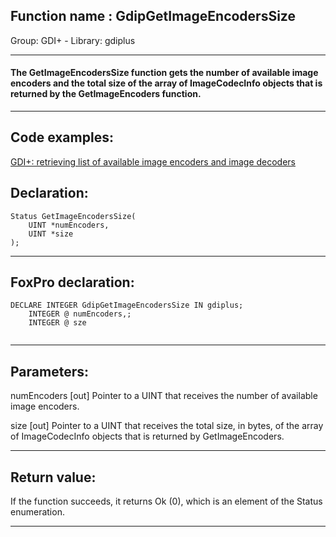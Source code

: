 
## Function name : GdipGetImageEncodersSize
Group: GDI+ - Library: gdiplus    
***  


#### The GetImageEncodersSize function gets the number of available image encoders and the total size of the array of ImageCodecInfo objects that is returned by the GetImageEncoders function.
***  


## Code examples:
[GDI+: retrieving list of available image encoders and image decoders](../../samples/sample_459.md)  

## Declaration:
```foxpro  
Status GetImageEncodersSize(
	UINT *numEncoders,
	UINT *size
);  
```  
***  


## FoxPro declaration:
```foxpro  
DECLARE INTEGER GdipGetImageEncodersSize IN gdiplus;
	INTEGER @ numEncoders,;
	INTEGER @ sze
  
```  
***  


## Parameters:
numEncoders
[out] Pointer to a UINT that receives the number of available image encoders. 

size
[out] Pointer to a UINT that receives the total size, in bytes, of the array of ImageCodecInfo objects that is returned by GetImageEncoders. 
  
***  


## Return value:
If the function succeeds, it returns Ok (0), which is an element of the Status enumeration.  
***  

